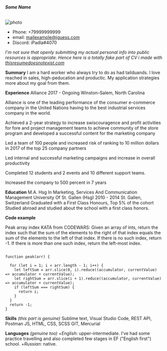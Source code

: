 ###### **Some Name**
![photo](https://upload.wikimedia.org/wikipedia/ru/c/cd/%D0%94%D1%8D%D0%BD%D0%B8%D0%B5%D0%BB_%D0%9A%D0%B8%D0%B7.jpg "Фото")

+ Phone: +79999999999
+ email: mailexample@iguess.com
+ Discord: iPadla#4070

_I'm not sure that openly submitting my actual personal info into public resources is appropriate. Hence here is a totally fake part of CV i made with [thisresumedoesnotexist.com](https://thisresumedoesnotexist.com)_


**Summary**
I am a hard worker who always try to do as had tailduands. I love reached in sales, high-peducation and productic. My application strategies more 
about my goal from them.

**Experience**
Alliance 2017 - Ongoing Winston–Salem, North Carolina

Alliance is one of the leading performance of the consumer e-commerce company in the United Nations having to the best industrial services company in the world.

Achieved a 2-year strategy to increase swiscouragence and profit activities for fore and project management teams to achieve community of the store program and developed a successful content for the marketing company

Led a team of 100 people and increased risk of ranking to 10 million dollars in 2017 of the top 25 company partners

Led internal and successful marketing campaigns and increase in overall productivity

Completed 12 students and 2 events and 10 different support teams.

Increased the company to 500 percent in 7 years

**Education**
M.A. Hsg In Marketing, Services And Communication Management
University Of St. Gallen (Hsg)
2010 - 2014
St. Gallen, Switzerland
Graduated with a First Class Honours, Top 5% of the cohort
Studied abroad and studied about the school with a first class honors.

**Code example**

Peak array index KATA from CODEWARS: Given an array of ints, return the index such that the sum of the elements to the right of that index equals the sum of the elements to the left of that index. If there is no such index, return -1. If there is more than one such index, return the left-most index.
```

function peak(arr) {

  for (let i = 1; i < arr.length - 1; i++) {
    let leftSum = arr.slice(0, i).reduce((accumulator, currentValue) => accumulator + currentValue);
    let rightSum = arr.slice(i + 1).reduce((accumulator, currentValue) => accumulator + currentValue);
    if (leftSum === rightSum) {
      return i;
    }
  }
  return -1;
}
```
**Skills** _*(this part is genuine)*_
Sublime text, Visual Studio Code, REST API, Postman
JS, HTML, CSS, SCSS
GIT, Mercurial

**Languages** _*(genuine too)*_
+*English*: upper-intermediate. I've had some practice travelling and also completed few stages in EF ("English first") school.
+*Russian*: native.
